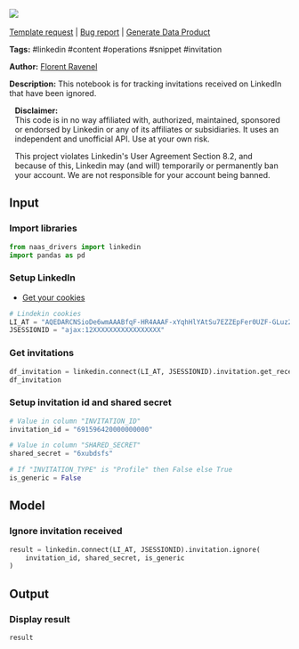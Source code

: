 <a href="https://app.naas.ai/user-redirect/naas/downloader?url=https://raw.githubusercontent.com/jupyter-naas/awesome-notebooks/master/LinkedIn/LinkedIn_Ignore_invitation_received.ipynb" target="_parent"><img src="https://naasai-public.s3.eu-west-3.amazonaws.com/open_in_naas.svg"/></a><br><br><a href="https://github.com/jupyter-naas/awesome-notebooks/issues/new?assignees=&labels=&template=template-request.md&title=Tool+-+Action+of+the+notebook+">Template request</a> | <a href="https://github.com/jupyter-naas/awesome-notebooks/issues/new?assignees=&labels=bug&template=bug_report.md&title=LinkedIn+-+Ignore+invitation+received:+Error+short+description">Bug report</a> | <a href="https://app.naas.ai/user-redirect/naas/downloader?url=https://raw.githubusercontent.com/jupyter-naas/awesome-notebooks/master/Naas/Naas_Start_data_product.ipynb" target="_parent">Generate Data Product</a>

**Tags:** #linkedin #content #operations #snippet #invitation

**Author:** [Florent Ravenel](https://www.linkedin.com/in/ACoAABCNSioBW3YZHc2lBHVG0E_TXYWitQkmwog/)

**Description:** This notebook is for tracking invitations received on LinkedIn that have been ignored.


<div class="alert alert-info" role="info" style="margin: 10px">
<b>Disclaimer:</b><br>
This code is in no way affiliated with, authorized, maintained, sponsored or endorsed by Linkedin or any of its affiliates or subsidiaries. It uses an independent and unofficial API. Use at your own risk.

This project violates Linkedin's User Agreement Section 8.2, and because of this, Linkedin may (and will) temporarily or permanently ban your account. We are not responsible for your account being banned.
<br>
</div>

## Input

### Import libraries



```python
from naas_drivers import linkedin
import pandas as pd
```

### Setup LinkedIn

- [Get your cookies](/d20a8e7e508e42af8a5b52e33f3dba75)


```python
# Lindekin cookies
LI_AT = "AQEDARCNSioDe6wmAAABfqF-HR4AAAF-xYqhHlYAtSu7EZZEpFer0UZF-GLuz2DNSz4asOOyCRxPGFjenv37irMObYYgxxxxxxx"
JSESSIONID = "ajax:12XXXXXXXXXXXXXXXXX"
```

### Get invitations


```python
df_invitation = linkedin.connect(LI_AT, JSESSIONID).invitation.get_received()
df_invitation
```

### Setup invitation id and shared secret


```python
# Value in column "INVITATION_ID"
invitation_id = "691596420000000000"

# Value in column "SHARED_SECRET"
shared_secret = "6xubdsfs"

# If "INVITATION_TYPE" is "Profile" then False else True
is_generic = False
```

## Model

### Ignore invitation received


```python
result = linkedin.connect(LI_AT, JSESSIONID).invitation.ignore(
    invitation_id, shared_secret, is_generic
)
```

## Output


### Display result


```python
result
```
